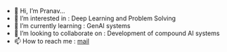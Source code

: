 - 👋 Hi, I’m Pranav...
- 👀 I’m interested in : Deep Learning and Problem Solving
- 🌱 I’m currently learning : GenAI systems 
- 💞️ I’m looking to collaborate on : Development of compound AI systems 
- 📫 How to reach me : [mail](https://mail.google.com/mail/u/0/?fs=1&tf=cm&source=mailto&to=pranav.sai.work@gmail.com)

<!---
pranavsai0809/pranavsai0809 is a ✨ special ✨ repository because its `README.md` (this file) appears on your GitHub profile.
You can click the Preview link to take a look at your changes.
--->
